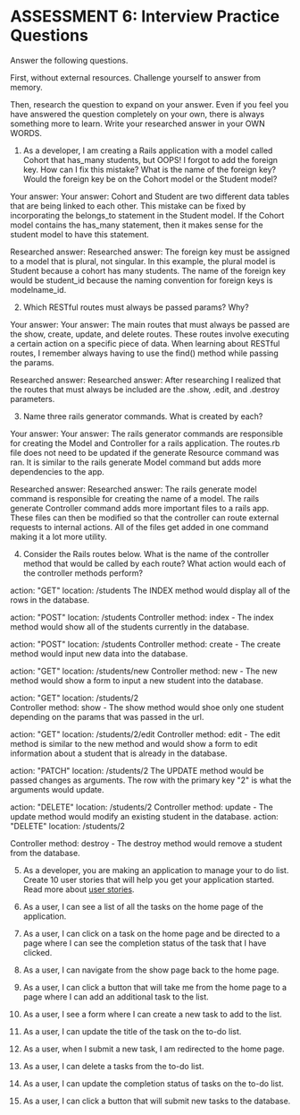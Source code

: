 # ASSESSMENT 6: Interview Practice Questions

Answer the following questions.

First, without external resources. Challenge yourself to answer from memory.

Then, research the question to expand on your answer. Even if you feel you have answered the question completely on your own, there is always something more to learn. Write your researched answer in your OWN WORDS.

1. As a developer, I am creating a Rails application with a model called Cohort that has_many students, but OOPS! I forgot to add the foreign key. How can I fix this mistake? What is the name of the foreign key? Would the foreign key be on the Cohort model or the Student model?

  Your answer:
  Your answer: Cohort and Student are two different data tables that are being linked to each other. This mistake can be fixed by incorporating the belongs_to statement in the Student model. If the Cohort model contains the has_many statement, then it makes sense for the student model to have this statement.

  Researched answer:
  Researched answer: The foreign key must be assigned to a model that is plural, not singular. In this example, the plural model is Student because a cohort has many students. The name of the foreign key would be student_id because the naming convention for foreign keys is modelname_id.

2. Which RESTful routes must always be passed params? Why?

  Your answer:
  Your answer: The main routes that must always be passed are the show, create, update, and delete routes. These routes involve executing a certain action on a specific piece of data. When learning about RESTful routes, I remember always having to use the find() method while passing the params.

  Researched answer:
  Researched answer: After researching I realized  that the routes that must always be included are the .show, .edit, and .destroy parameters.

3. Name three rails generator commands. What is created by each?

  Your answer:
  Your answer: The rails generator commands are responsible for creating the Model and Controller for a rails application. The routes.rb file does not need to be updated if the generate Resource command was ran. It is similar to the rails generate Model command but adds more dependencies to the app.

  Researched answer:
  Researched answer: The rails generate model command is responsible for creating the name of a model. The rails generate Controller command adds more important files to a rails app. These files can then be modified so that the controller can route external requests to internal actions. All of the files get added in one command making it a lot more utility.

4. Consider the Rails routes below. What is the name of the controller method that would be called by each route? What action would each of the controller methods perform?

action: "GET"    location: /students
The INDEX method would display all of the rows in the database.

action: "POST"   location: /students
Controller method: index - The index method would show all of the students currently in the database.

action: "POST"   location: /students
Controller method: create - The create method would input new data into the database.

action: "GET"    location: /students/new
Controller method: new - The new method would show a form to input a new student into the database.

action: "GET"    location: /students/2  
Controller method: show - The show method would shoe only one student depending on the params that was passed in the url.

action: "GET"    location: /students/2/edit
Controller method: edit - The edit method is similar to the new method and would show a form to edit information about a student that is already in the database.

action: "PATCH"  location: /students/2
The UPDATE method would be passed changes as arguments. The row with the primary key "2" is what the arguments would update.

action: "DELETE" location: /students/2
Controller method: update - The update method would modify an existing student in the database.
action: "DELETE" location: /students/2

Controller method: destroy - The destroy method would remove a student from the database.

5. As a developer, you are making an application to manage your to do list. Create 10 user stories that will help you get your application started. Read more about [user stories](https://www.atlassian.com/agile/project-management/user-stories).

1. As a user, I can see a list of all the tasks on the home page of the application.

2. As a user, I can click on a task on the home page and be directed to a page where I can see the completion status of the task that I have clicked.

3. As a user, I can navigate from the show page back to the home page.

4. As a user, I can click a button that will take me from the home page to a page where I can add an additional task to the list.

5. As a user, I see a form where I can create a new task to add to the list.

6. As a user, I can update the title of the task on the to-do list.

7. As a user, when I submit a new task, I am redirected to the home page.

8. As a user, I can delete a tasks from the to-do list.

9. As a user, I can update the completion status of tasks on the to-do list.

10. As a user, I can click a button that will submit new tasks to the database.
